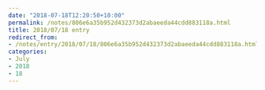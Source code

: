 ```yaml
---
date: "2018-07-18T12:20:50+10:00"
permalink: /notes/806e6a35b952d432373d2abaeeda44cdd883118a.html
title: 2018/07/18 entry
redirect_from:
- /notes/entry/2018/07/18/806e6a35b952d432373d2abaeeda44cdd883118a.html
categories:
- July
- 2018
- 18
---
```

